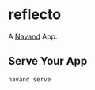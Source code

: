 # reflecto

A [Navand](https://pub.dev/documentation/navand) App.

## Serve Your App

```
navand serve
```
